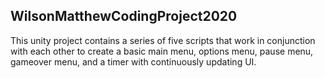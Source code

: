 ## WilsonMatthewCodingProject2020

This unity project contains a series of five scripts that work in conjunction with each other to create a basic main menu, options menu, pause menu, gameover menu, and a timer with continuously updating UI.
